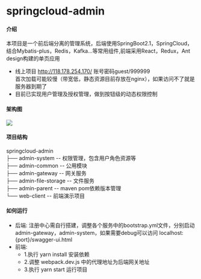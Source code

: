 # springcloud-admin

#### 介绍

本项目是一个前后端分离的管理系统，后端使用SpringBoot2.1，SpringCloud，结合Mybatis-plus，Redis，Kafka...等常用组件,前端采用React，Redux，Ant design构建的单页应用

* 线上项目 http://118.178.254.170/ 账号密码guest/999999  
    首次加载可能较慢（带宽低，静态资源目前存放在nginx），如果访问不了就是服务器到期了
* 目前已实现用户管理及授权管理，做到按钮级的动态权限控制

#### 架构图

<img src="https://github.com/164675423/springcloud-admin/raw/develop/doc/1.png"/>

#### 项目结构

springcloud-admin  
├── admin-system  -- 权限管理，包含用户角色资源等   
├── admin-common -- 公用模块  
├── admin-gateway -- 网关服务  
├── admin-file-storage -- 文件服务  
├── admin-parent -- maven pom依赖版本管理  
└── web-client -- 前端演示项目  

#### 如何运行

* 后端:
      注册中心需自行搭建，调整各个服务中的bootstrap.yml文件，分别启动 admin-gateway，admin-system，如果需要debug可以访问 localhost:{port}/swagger-ui.html
* 前端:  
  * 1.执行 yarn install 安装依赖  
  * 2.调整 webpack.dev.js 中的代理地址为后端网关地址
  * 3.执行 yarn start 运行项目